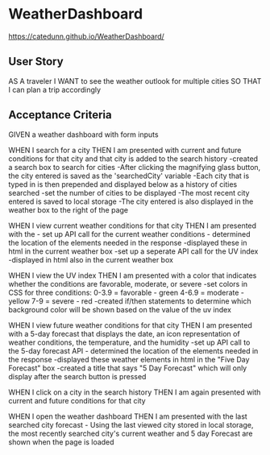# WeatherDashboard

https://catedunn.github.io/WeatherDashboard/

## User Story
AS A traveler
I WANT to see the weather outlook for multiple cities
SO THAT I can plan a trip accordingly

## Acceptance Criteria

GIVEN a weather dashboard with form inputs

WHEN I search for a city
THEN I am presented with current and future conditions for that city and that city is added to the search history
    -created a search box to search for cities
    -After clicking the magnifying glass button, the city entered is saved as the 'searchedCity' variable
    -Each city that is typed in is then prepended and displayed below as a history of cities searched
        -set the number of cities to be displayed
    -The most recent city entered is saved to local storage
    -The city entered is also displayed in the weather box to the right of the page
    
WHEN I view current weather conditions for that city
THEN I am presented with the 
    - set up API call for the current weather conditions
    - determined the location of the elements needed in the response
    -displayed these in html in the current weather box
    -set up a seperate API call for the UV index
    -displayed in html also in the current weather box
        
WHEN I view the UV index
THEN I am presented with a color that indicates whether the conditions are favorable, moderate, or severe
    -set colors in CSS for three conditions:
        0-3.9 = favorable - green
        4-6.9 = moderate - yellow
        7-9 = severe - red
    -created if/then statements to determine which background color will be shown based on the value of the uv index

WHEN I view future weather conditions for that city
THEN I am presented with a 5-day forecast that displays the date, an icon representation of weather conditions, the temperature, and the humidity
    -set up API call to the 5-day forecast API 
    - determined the location of the elements needed in the response 
    -displayed these weather elements in html in the "Five Day Forecast" box
    -created a title that says "5 Day Forecast" which will only display after the search button is pressed

WHEN I click on a city in the search history
THEN I am again presented with current and future conditions for that city
    
WHEN I open the weather dashboard
THEN I am presented with the last searched city forecast
    - Using the last viewed city stored in local storage, the most recently searched city's current weather and 5 day Forecast are shown when the page is loaded
    


